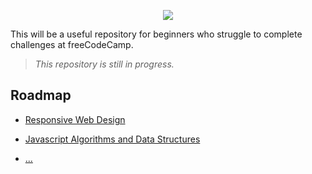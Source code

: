 <p align="center">
    <img src="https://i.postimg.cc/tChfXkp1/1-TKXSm-O-vghw2-G5a-DRcf2-Ww.png" />
</p>

This will be a useful repository for beginners who struggle to complete challenges at freeCodeCamp.

> _This repository is still in progress._

## Roadmap

- [Responsive Web Design](https://github.com/Kroixyz/freecodecamp-courses/blob/master/responsive-web-design/README.md)

- [Javascript Algorithms and Data Structures](https://github.com/Kroixyz/freecodecamp-courses/blob/master/js-algorithms-and-data-structures/README.md)

- [...](https://www.google.com)

